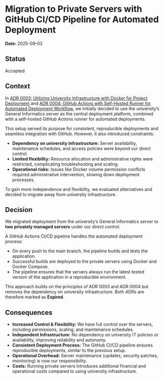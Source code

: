 # Migration to Private Servers with GitHub CI/CD Pipeline for Automated Deployment

**Date:** 2025-09-02  

## Status

Accepted  

## Context

In [ADR 0003: Utilizing University Infrastructure with Docker for Project Deployment](./0003-utilizing-university-infrastructur-with-docker-for-project-deployment.md) and [ADR 0004: GitHub Actions with Self-Hosted Runner for Automated Deployment Workflow](./0004-github-actions-with-self-hosted-runner-for-automated-deployment-workflow.md), we initially decided to use the university’s General Informatics server as the central deployment platform, combined with a self-hosted GitHub Actions runner for automated deployments.  

This setup served its purpose for consistent, reproducible deployments and seamless integration with GitHub. However, it also introduced constraints:  

* **Dependency on university infrastructure:** Server availability, maintenance schedules, and access policies were beyond our direct control.  
* **Limited flexibility:** Resource allocation and administrative rights were restricted, complicating troubleshooting and scaling.  
* **Operational risks:** Issues like Docker volume permission conflicts required administrative intervention, slowing down deployment processes.  

To gain more independence and flexibility, we evaluated alternatives and decided to migrate away from university infrastructure.  

## Decision

We migrated deployment from the university’s General Informatics server to **two privately managed servers** under our direct control.  

A GitHub Actions CI/CD pipeline handles the automated deployment process:  

* On every push to the main branch, the pipeline builds and tests the application.  
* Successful builds are deployed to the private servers using Docker and Docker Compose.  
* The pipeline ensures that the servers always run the latest tested version of the application in a reproducible environment.  

This approach builds on the principles of ADR 0003 and ADR 0004 but removes the dependency on university infrastructure. Both ADRs are therefore marked as **Expired**.  

## Consequences

* **Increased Control & Flexibility:** We have full control over the servers, including permissions, scaling, and maintenance schedules.  
* **Independent Infrastructure:** No dependency on university IT policies or availability, improving reliability and autonomy.  
* **Consistent Deployment Process:** The GitHub CI/CD pipeline ensures reproducible deployments, similar to the previous setup.  
* **Operational Overhead:** Server maintenance (updates, security patches, monitoring) is now our responsibility.  
* **Costs:** Running private servers introduces additional financial and operational costs compared to using university infrastructure.  
